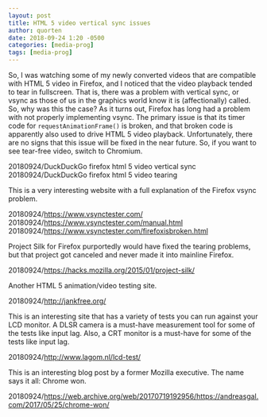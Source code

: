 ```yaml
---
layout: post
title: HTML 5 video vertical sync issues
author: quorten
date: 2018-09-24 1:20 -0500
categories: [media-prog]
tags: [media-prog]
---
```


So, I was watching some of my newly converted videos that are
compatible with HTML 5 video in Firefox, and I noticed that the video
playback tended to tear in fullscreen.  That is, there was a problem
with vertical sync, or vsync as those of us in the graphics world know
it is (affectionally) called.  So, why was this the case?  As it turns
out, Firefox has long had a problem with not properly implementing
vsync.  The primary issue is that its timer code for
`requestAnimationFrame()` is broken, and that broken code is
apparently also used to drive HTML 5 video playback.  Unfortunately,
there are no signs that this issue will be fixed in the near future.
So, if you want to see tear-free video, switch to Chromium.

20180924/DuckDuckGo firefox html 5 video vertical sync  
20180924/DuckDuckGo firefox html 5 video tearing

This is a very interesting website with a full explanation of the
Firefox vsync problem.

20180924/https://www.vsynctester.com/  
20180924/https://www.vsynctester.com/manual.html  
20180924/https://www.vsynctester.com/firefoxisbroken.html

Project Silk for Firefox purportedly would have fixed the tearing
problems, but that project got canceled and never made it into
mainline Firefox.

20180924/https://hacks.mozilla.org/2015/01/project-silk/

Another HTML 5 animation/video testing site.

20180924/http://jankfree.org/

This is an interesting site that has a variety of tests you can run
against your LCD monitor.  A DLSR camera is a must-have measurement
tool for some of the tests like input lag.  Also, a CRT monitor is a
must-have for some of the tests like input lag.

20180924/http://www.lagom.nl/lcd-test/

This is an interesting blog post by a former Mozilla executive.  The
name says it all: Chrome won.

20180924/https://web.archive.org/web/20170719192956/https://andreasgal.com/2017/05/25/chrome-won/
